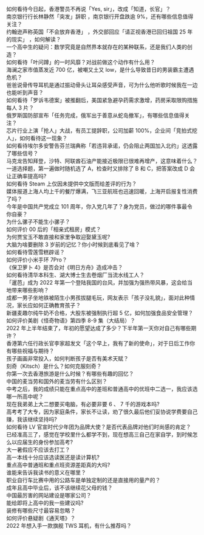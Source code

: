 如何看待今日起，香港警员不再说「Yes, sir」，改成「知道，长官」？  
南京银行行长林静然「突发」辞职 ，南京银行开盘跌逾 9%，还有哪些信息值得关注？  
约翰逊声称英国「不会放弃香港」 ，外交部回应「请正视香港已回归祖国 25 年的现实」 ，如何解读？  
一个高中生的疑问：数学究竟是自然界本就存在的某种联系，还是我们人类的创造？  
如何看待「叶问蹲」的一时风靡？对战前做这个动作有什么用？  
海澜之家市值蒸发近 700 亿，被嘲又土又 low，是什么导致昔日的男装霸主遭遇危机？  
爸爸说骨传导耳机是通过振动骨头让耳朵感受声音，可为什么他听歌时候我在一边也能听到声音？  
如何看待「罗诉韦德案」被推翻后，美国紧急避孕药需求激增，药房采取限购措施每人 3 片？  
俄罗斯国防部宣布「任务完成，俄军出于善意从蛇岛撤军」，有哪些信息值得关注？  
芯片行业上演「抢人」大战，有员工提辞职，公司加薪 100%，企业间「竞拍式挖人」，如何看待这一现象？  
如何看待埃尔多安警告芬兰瑞典称「若违背承诺，仍会阻止两国加入北约」这透露了哪些信号？  
马克龙告知拜登，沙特、阿联酋石油产能接近极限已很难再增产，这意味着什么？  
一道选择题，第一遍做时随机选了 A，检查时又排除了 B 和 C，把答案改成 D 会让正确率提高吗?  
如何看待 Steam 上仅因未提供中文版而给差评的行为？  
媒体报道上海人均上千的餐厅爆满，飞三亚航班也迅速回暖，上海开启报复性消费了吗？  
今年是中国共产党成立 101 周年，你入党几年了？身为党员，做过的哪件事最令你自豪？  
为什么骡子不能生小骡子？  
如何评价 00 后的「相亲式租房」模式？  
为何贾宝玉不敢直接和家里争取迎娶黛玉呢?  
大脑为啥要删除 3 岁前的记忆？你小时候到底看见了啥？  
如何看待雪莲雪糕辟谣？  
如何评价小米手环 7Pro？  
《保卫萝卜 4》是否会对《明日方舟》造成冲击？  
如何看待清华本科生、湖大博士生去卷烟厂当流水线工人？  
「暹芭」成为 2022 年第一个登陆我国的台风，并加强为强热带风暴，这会给当地带来哪些影响？  
成都一男子坐地铁被陌生小男孩拔腿毛玩，网友表示「孩子没礼貌」，面对此种情况，家长应如何正确教育孩子？  
新疆麦趣尔纯牛奶不合格，大股东被强制执行超 5 亿，如何加强食品安全管理？  
如何评价美剧《怪奇物语》第四季 8-9 集（大结局）？  
2022 年上半年结束了，年初的愿望达成了多少？下半年第一天你对自己有哪些期许？  
香港第六任行政长官李家超发文「这个早上，我有了新的使命」，对于日后工作你有哪些祝福与期待？  
孩子画画非常投入，如何判断孩子是否有美术天赋？  
刻奇（Kitsch）是什么？如何克服刻奇？  
你第一次去香港旅游是什么时候？有哪些有趣的回忆？  
中国的麦当劳和国外的麦当劳有什么区别？  
中考之后，我的成绩只能在重点高中的差班和普通高中的优班中二选一，我应该选哪一所高中呢？  
现在我弟弟上大二想要买电脑，有必要非要 6 、 7 千的游戏本吗?  
高考考了大专，因为家庭条件，家长不让读，劝了很久最后他们妥协说学费要自己赚，我该继续坚持吗?  
如何看待 LV 官宣时代少年团为品牌大使？是否代表品牌对他们时尚感的肯定？  
已经准高三了，感觉在学校里什么都学不到，现在想高三自己在家自学，到时候怎么以应届生的身份参加高考?  
大一暑假应不应该去打工？  
高一本线十分应该选读医还是读计算机?  
重点高中普通班和重点班资源差距真的大吗?  
谁能来告诉我读书的意义在哪里？  
职业自行车比赛中用的公路车是单独定制的还是直接用的量产的？  
成年且高中毕业后，该不该继续花父母的钱？  
中国最厉害的网站建设是哪家公司？  
能给即将上高中的我一些建议吗?  
装修有哪些尺寸最容易忽略？  
如何评价悬疑剧《通天塔》？  
2022 年想入手一款旗舰 TWS 耳机，有什么推荐吗？  
